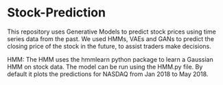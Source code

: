 # Stock-Prediction
This repository uses Generative Models to predict stock prices using time series data from the past. We used HMMs, VAEs and GANs to predict the closing price of the stock in the future, to assist traders make decisions. 

HMM: The HMM uses the hmmlearn python package to learn a Gaussian HMM on stock data. The model can be run using the HMM.py file. By default it plots the predictions for NASDAQ from Jan 2018 to May 2018.
